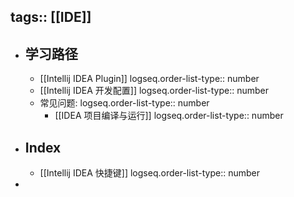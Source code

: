 tags:: [[IDE]]
---

- ## 学习路径
	- [[Intellij IDEA Plugin]]
	  logseq.order-list-type:: number
	- [[Intellij IDEA 开发配置]]
	  logseq.order-list-type:: number
	- 常见问题:
	  logseq.order-list-type:: number
		- [[IDEA 项目编译与运行]]
		  logseq.order-list-type:: number
- ## Index
	- [[Intellij IDEA 快捷键]]
	  logseq.order-list-type:: number
-